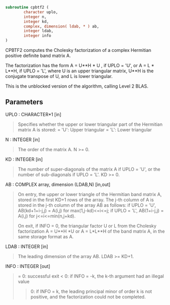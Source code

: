 ```fortran
subroutine cpbtf2 (
        character uplo,
        integer n,
        integer kd,
        complex, dimension( ldab, * ) ab,
        integer ldab,
        integer info
)
```

CPBTF2 computes the Cholesky factorization of a complex Hermitian
positive definite band matrix A.

The factorization has the form
A = U\*\*H \* U ,  if UPLO = 'U', or
A = L  \* L\*\*H,  if UPLO = 'L',
where U is an upper triangular matrix, U\*\*H is the conjugate transpose
of U, and L is lower triangular.

This is the unblocked version of the algorithm, calling Level 2 BLAS.

## Parameters
UPLO : CHARACTER\*1 [in]
> Specifies whether the upper or lower triangular part of the
> Hermitian matrix A is stored:
> = 'U':  Upper triangular
> = 'L':  Lower triangular

N : INTEGER [in]
> The order of the matrix A.  N >= 0.

KD : INTEGER [in]
> The number of super-diagonals of the matrix A if UPLO = 'U',
> or the number of sub-diagonals if UPLO = 'L'.  KD >= 0.

AB : COMPLEX array, dimension (LDAB,N) [in,out]
> On entry, the upper or lower triangle of the Hermitian band
> matrix A, stored in the first KD+1 rows of the array.  The
> j-th column of A is stored in the j-th column of the array AB
> as follows:
> if UPLO = 'U', AB(kd+1+i-j,j) = A(i,j) for max(1,j-kd)<=i<=j;
> if UPLO = 'L', AB(1+i-j,j)    = A(i,j) for j<=i<=min(n,j+kd).
> 
> On exit, if INFO = 0, the triangular factor U or L from the
> Cholesky factorization A = U\*\*H \*U or A = L\*L\*\*H of the band
> matrix A, in the same storage format as A.

LDAB : INTEGER [in]
> The leading dimension of the array AB.  LDAB >= KD+1.

INFO : INTEGER [out]
> = 0: successful exit
> < 0: if INFO = -k, the k-th argument had an illegal value
> > 0: if INFO = k, the leading principal minor of order k
> is not positive, and the factorization could not be
> completed.
